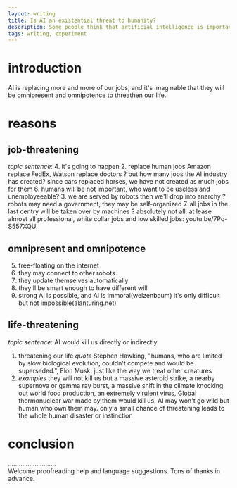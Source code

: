 ```yaml
---
layout: writing
title: Is AI an existential threat to humanity?
description: Some people think that artificial intelligence is important to the development of society, while others think that it has negative effects on society. Discuss both these views and give your opinion.
tags: writing, experiment
---
```


# introduction
  AI is replacing more and more of our jobs, and it's imaginable that they will be omnipresent and omnipotence to threathen our life. 

# reasons
## job-threatening
  *topic sentence*: 
  4. it's going to happen
  2. replace human jobs Amazon replace FedEx, Watson replace doctors
  ? but how many jobs the AI industry has created? since cars replaced horses, we have not created as much jobs for them
  6. humans will be not important, who want to be useless and unemployeeable?
  3. we are served by robots then we'll drop into anarchy
  ? robots may need a government, they may be self-organized
  7. all jobs in the last centry will be taken over by machines
  ? absolutely not all. at lease almost all professional, white collar jobs and low skilled jobs: youtu.be/7Pq-S557XQU

## omnipresent and omnipotence 
  5. free-floating on the internet 
  8. they may connect to other robots
  10. they update themselves automatically
  9. they'll be smart enough to have different will 
  12. strong AI is possible, and AI is immoral(weizenbaum)
      it's only difficult but not impossible(alanturing.net)

## life-threatening
  *topic sentence*: AI would kill us directly or indirectly
  1. threatening our life _quote_ Stephen Hawking, "humans, who are limited by slow biological evolution, couldn't compete and would be superseded.", Elon Musk.  just like the way we treat other creatures
  11. _examples_ they will not kill us but a massive asteroid strike, a nearby supernova or gamma ray burst, a massive shift in the climate knocking out world food production, an extremely virulent virus, Global thermonuclear war made by them would kill us. AI may won't go wild but human who own them may. only a small chance of threatening leads to the whole human disaster or instinction

# conclusion

...........................     
Welcome proofreading help and language suggestions. Tons of thanks in advance.


